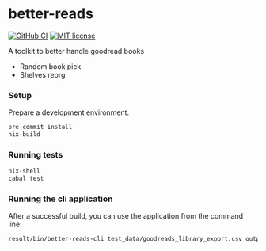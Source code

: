 # better-reads

[![GitHub CI](https://github.com/albertodvp/better-reads/workflows/CI/badge.svg)](https://github.com/albertodvp/better-reads/actions)
[![MIT license](https://img.shields.io/badge/license-MIT-blue.svg)](LICENSE)

A toolkit to better handle goodread books

- Random book pick
- Shelves reorg

### Setup
Prepare a development environment.

```bash
pre-commit install
nix-build
```

### Running tests
```bash
nix-shell
cabal test
```

### Running the cli application
After a successful build, you can use the application from the command line:
```bash
result/bin/better-reads-cli test_data/goodreads_library_export.csv output_to_import.csv --random --limit 5
```
